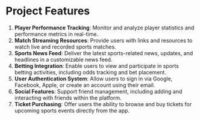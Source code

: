 # Project Features

1. **Player Performance Tracking**: Monitor and analyze player statistics and performance metrics in real-time.
2. **Match Streaming Resources**: Provide users with links and resources to watch live and recorded sports matches.
3. **Sports News Feed**: Deliver the latest sports-related news, updates, and headlines in a customizable news feed.
4. **Betting Integration**: Enable users to view and participate in sports betting activities, including odds tracking and bet placement.
5. **User Authentication System**: Allow users to sign in via Google, Facebook, Apple, or create an account using their email.
6. **Social Features**: Support friend management, including adding and interacting with friends within the platform.
7. **Ticket Purchasing**: Offer users the ability to browse and buy tickets for upcoming sports events directly from the app.
